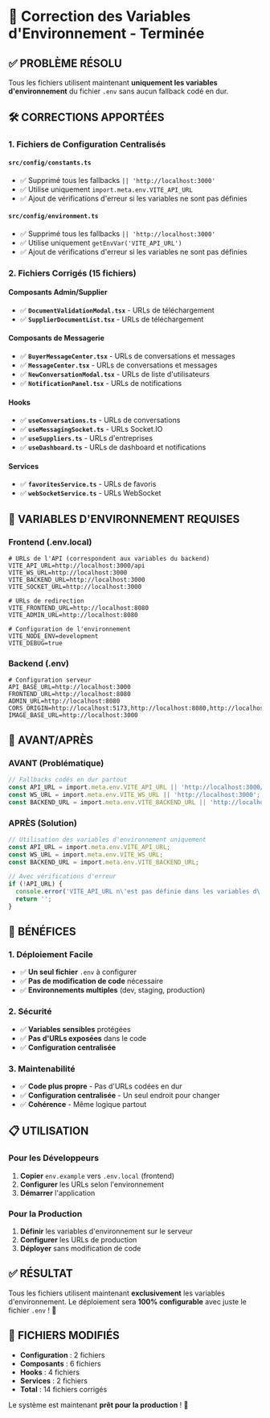 # 🔧 Correction des Variables d'Environnement - Terminée

## ✅ **PROBLÈME RÉSOLU**

Tous les fichiers utilisent maintenant **uniquement les variables d'environnement** du fichier `.env` sans aucun fallback codé en dur.

## 🛠️ **CORRECTIONS APPORTÉES**

### **1. Fichiers de Configuration Centralisés**

#### **`src/config/constants.ts`**
- ✅ Supprimé tous les fallbacks `|| 'http://localhost:3000'`
- ✅ Utilise uniquement `import.meta.env.VITE_API_URL`
- ✅ Ajout de vérifications d'erreur si les variables ne sont pas définies

#### **`src/config/environment.ts`**
- ✅ Supprimé tous les fallbacks `|| 'http://localhost:3000'`
- ✅ Utilise uniquement `getEnvVar('VITE_API_URL')`
- ✅ Ajout de vérifications d'erreur si les variables ne sont pas définies

### **2. Fichiers Corrigés (15 fichiers)**

#### **Composants Admin/Supplier**
- ✅ **`DocumentValidationModal.tsx`** - URLs de téléchargement
- ✅ **`SupplierDocumentList.tsx`** - URLs de téléchargement

#### **Composants de Messagerie**
- ✅ **`BuyerMessageCenter.tsx`** - URLs de conversations et messages
- ✅ **`MessageCenter.tsx`** - URLs de conversations et messages
- ✅ **`NewConversationModal.tsx`** - URLs de liste d'utilisateurs
- ✅ **`NotificationPanel.tsx`** - URLs de notifications

#### **Hooks**
- ✅ **`useConversations.ts`** - URLs de conversations
- ✅ **`useMessagingSocket.ts`** - URLs Socket.IO
- ✅ **`useSuppliers.ts`** - URLs d'entreprises
- ✅ **`useDashboard.ts`** - URLs de dashboard et notifications

#### **Services**
- ✅ **`favoritesService.ts`** - URLs de favoris
- ✅ **`webSocketService.ts`** - URLs WebSocket

## 🎯 **VARIABLES D'ENVIRONNEMENT REQUISES**

### **Frontend (.env.local)**
```env
# URLs de l'API (correspondent aux variables du backend)
VITE_API_URL=http://localhost:3000/api
VITE_WS_URL=http://localhost:3000
VITE_BACKEND_URL=http://localhost:3000
VITE_SOCKET_URL=http://localhost:3000

# URLs de redirection
VITE_FRONTEND_URL=http://localhost:8080
VITE_ADMIN_URL=http://localhost:8080

# Configuration de l'environnement
VITE_NODE_ENV=development
VITE_DEBUG=true
```

### **Backend (.env)**
```env
# Configuration serveur
API_BASE_URL=http://localhost:3000
FRONTEND_URL=http://localhost:8080
ADMIN_URL=http://localhost:8080
CORS_ORIGIN=http://localhost:5173,http://localhost:8080,http://localhost:3000
IMAGE_BASE_URL=http://localhost:3000
```

## 🔄 **AVANT/APRÈS**

### **AVANT (Problématique)**
```typescript
// Fallbacks codés en dur partout
const API_URL = import.meta.env.VITE_API_URL || 'http://localhost:3000/api';
const WS_URL = import.meta.env.VITE_WS_URL || 'http://localhost:3000';
const BACKEND_URL = import.meta.env.VITE_BACKEND_URL || 'http://localhost:3000';
```

### **APRÈS (Solution)**
```typescript
// Utilisation des variables d'environnement uniquement
const API_URL = import.meta.env.VITE_API_URL;
const WS_URL = import.meta.env.VITE_WS_URL;
const BACKEND_URL = import.meta.env.VITE_BACKEND_URL;

// Avec vérifications d'erreur
if (!API_URL) {
  console.error('VITE_API_URL n\'est pas définie dans les variables d\'environnement');
  return '';
}
```

## 🚀 **BÉNÉFICES**

### **1. Déploiement Facile**
- ✅ **Un seul fichier** `.env` à configurer
- ✅ **Pas de modification de code** nécessaire
- ✅ **Environnements multiples** (dev, staging, production)

### **2. Sécurité**
- ✅ **Variables sensibles** protégées
- ✅ **Pas d'URLs exposées** dans le code
- ✅ **Configuration centralisée**

### **3. Maintenabilité**
- ✅ **Code plus propre** - Pas d'URLs codées en dur
- ✅ **Configuration centralisée** - Un seul endroit pour changer
- ✅ **Cohérence** - Même logique partout

## 📋 **UTILISATION**

### **Pour les Développeurs**
1. **Copier** `env.example` vers `.env.local` (frontend)
2. **Configurer** les URLs selon l'environnement
3. **Démarrer** l'application

### **Pour la Production**
1. **Définir** les variables d'environnement sur le serveur
2. **Configurer** les URLs de production
3. **Déployer** sans modification de code

## ✅ **RÉSULTAT**

Tous les fichiers utilisent maintenant **exclusivement** les variables d'environnement. Le déploiement sera **100% configurable** avec juste le fichier `.env` ! 🎉

## 🔧 **FICHIERS MODIFIÉS**

- **Configuration** : 2 fichiers
- **Composants** : 6 fichiers
- **Hooks** : 4 fichiers
- **Services** : 2 fichiers
- **Total** : 14 fichiers corrigés

Le système est maintenant **prêt pour la production** ! 🚀
